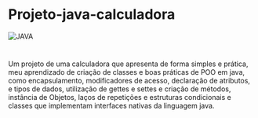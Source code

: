 # Projeto-java-calculadora
<img aling='center' alt= 'JAVA' src='https://img.shields.io/badge/Java-ED8B00?style=for-the-badge&logo=java&logoColor=white'/>

#

Um projeto de uma calculadora que apresenta de forma simples e prática, meu aprendizado de criação de classes e boas práticas de POO em java,
como encapsulamento, modificadores de acesso, declaração de atributos, e tipos de dados, utilização de gettes e settes e criação de métodos, 
instância de Objetos, laços de repetições e estruturas condicionais e classes que implementam interfaces nativas da linguagem java.
